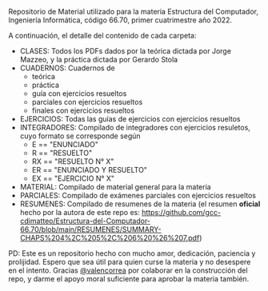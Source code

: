 Repositorio de Material utilizado para la materia Estructura del Computador, Ingeniería Informática, código 66.70, primer cuatrimestre año 2022.

A continuación, el detalle del contenido de cada carpeta:
- CLASES: Todos los PDFs dados por la teórica dictada por Jorge Mazzeo, y la práctica dictada por Gerardo Stola
- CUADERNOS: Cuadernos de 
  - teórica 
  - práctica
  - guía con ejercicios resueltos
  - parciales con ejercicios resueltos
  - finales con ejercicios resueltos
- EJERCICIOS: Todas las guías de ejercicios con ejercicios resueltos
- INTEGRADORES: Compilado de integradores con ejercicios resuletos, cuyo formato se corresponde según
  - E == "ENUNCIADO"
  - R == "RESUELTO"
  - RX == "RESUELTO N° X"
  - ER == "ENUNCIADO Y RESUELTO"
  - EX == "EJERCICIO N° X"
- MATERIAL: Compilado de material general para la materia
- PARCIALES: Compilado de exámenes parciales con ejercicios resueltos
- RESUMENES: Compilado de resumenes de la materia (el resumen **oficial** hecho por la autora de este repo es: https://github.com/gcc-cdimatteo/Estructura-del-Computador-66.70/blob/main/RESUMENES/SUMMARY-CHAPS%204%2C%205%2C%206%20%26%207.pdf)

PD: Este es un repositorio hecho con mucho amor, dedicación, paciencia y prolijidad. Espero que sea útil para quien curse la materia y no desespere en el intento. Gracias [@valencorrea](https://github.com/valencorrea) por colaborar en la construcción del repo, y darme el apoyo moral suficiente para aprobar la materia también. 
